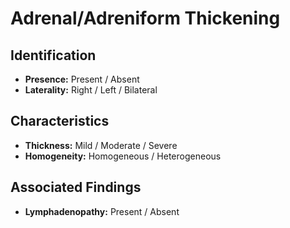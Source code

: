 # Adrenal/Adreniform Thickening

## Identification

- **Presence:** Present / Absent
- **Laterality:** Right / Left / Bilateral

## Characteristics

- **Thickness:** Mild / Moderate / Severe
- **Homogeneity:** Homogeneous / Heterogeneous

## Associated Findings

- **Lymphadenopathy:** Present / Absent
